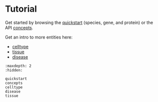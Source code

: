 # Tutorial

Get started by browsing the [quickstart](quickstart) (species, gene, and protein) or the API [concepts](concepts).

Get an intro to more entities here:

- [celltype](celltype)
- [tissue](tissue)
- [disease](disease)

```{toctree}
:maxdepth: 2
:hidden:

quickstart
concepts
celltype
disease
tissue
```
